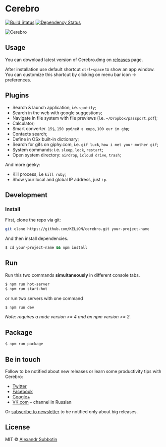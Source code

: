 # Cerebro

[![Build Status][travis-image]][travis-url]
[![Dependency Status][david_img]][david_site]

![Cerebro](https://cloud.githubusercontent.com/assets/594298/20180624/858a483a-a75b-11e6-94a1-ef1edc4d95c3.gif)


## Usage
You can download latest version of Cerebro.dmg on [releases](https://github.com/KELiON/cerebro/releases) page.

After installation use default shortcut `ctrl+space` to show an app window. You can customize this shortcut by clicking on menu bar icon → preferences.


## Plugins
* Search & launch application, i.e. `spotify`;
* Search in the web with google suggestions;
* Navigate in file system with file previews (i.e. `~/Dropbox/passport.pdf`);
* Calculator;
* Smart converter. `15$`, `150 рублей в евро`, `100 eur in gbp`;
* Contacts search;
* Define in OSx built-in dictionary;
* Search for gifs on giphy.com, i.e. `gif luck`, `how i met your mother gif`;
* System commands: i.e. `sleep`, `lock`, `restart`;
* Open system directory: `airdrop`, `icloud drive`, `trash`;

And more geeky:
* Kill process, i.e `kill ruby`;
* Show your local and global IP address, just `ip`.

## Development
### Install

First, clone the repo via git:

```bash
git clone https://github.com/KELiON/cerebro.git your-project-name
```

And then install dependencies.

```bash
$ cd your-project-name && npm install
```


## Run

Run this two commands __simultaneously__ in different console tabs.

```bash
$ npm run hot-server
$ npm run start-hot
```

or run two servers with one command

```bash
$ npm run dev
```

*Note: requires a node version >= 4 and an npm version >= 2.*

## Package

```bash
$ npm run package
```


## Be in touch
Follow to be notified about new releases or learn some productivity tips with Cerebro:

* [Twitter](https://twitter.com/cerebro_app)
* [Facebook](https://www.facebook.com/cerebroapp)
* [Google+](https://plus.google.com/104292436165594177472)
* [VK.com](https://vk.com/cerebroapp) – channel in Russian

Or [subscribe to newsletter](http://eepurl.com/coiKU9) to be notified only about big releases.


## License
MIT © [Alexandr Subbotin](https://github.com/KELiON)

[travis-image]: https://travis-ci.org/KELiON/cerebro.svg?branch=master
[travis-url]: https://travis-ci.org/KELiON/cerebro
[david_img]: https://img.shields.io/david/KELiON/cerebro.svg
[david_site]: https://david-dm.org/KELiON/cerebro
